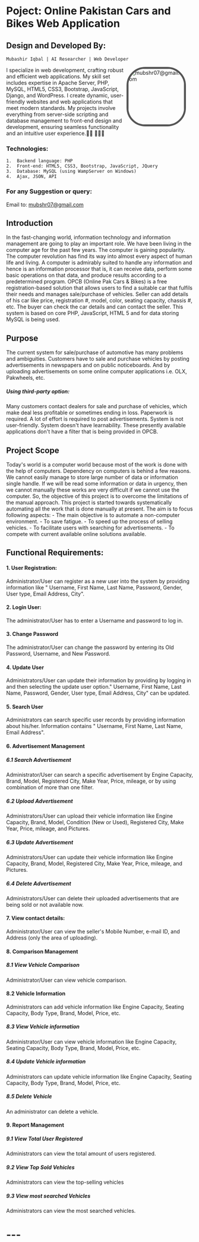 # Poject: Online Pakistan Cars and Bikes Web Application

## Design and Developed By:
	Mubashir Iqbal | AI Researcher | Web Developer 
<img src="https://avatars.githubusercontent.com/u/34352213?v=4" width="150" height="150" alt="mubshr07@gmail.com" align="right" style="margin-right: 20px;   border: 5px solid #555; border-radius:50px; ">
I specialize in web development, crafting robust and efficient web applications. My skill set includes expertise in Apache Server, PHP, MySQL, HTML5, CSS3, Bootstrap, JavaScript, Django, and WordPress. I create dynamic, user-friendly websites and web applications that meet modern standards. My projects involve everything from server-side scripting and database management to front-end design and development, ensuring seamless functionality and an intuitive user experience.👨🏻‍ 👨🏻‍💻
 

### Technologies:
	1.	Backend language: PHP
 	2.	Front-end: HTML5, CSS3, Bootstrap, JavaScript, JQuery
  	3. 	Database: MySQL (using WampServer on Windows)
   	4.	Ajax, JSON, API

### For any Suggestion or query: 
Email to: <a href="emailto:mubshr07@gmail.com"> mubshr07@gmail.com </a>

## Introduction
In the fast-changing world, information technology and information management are going to play an important role. We have been living in the computer age for the past few years. The computer is gaining popularity. The computer revolution has find its way into almost every aspect of human life and living. A computer is admirably suited to handle any information and hence is an information processor that is, it can receive data, perform some basic operations on that data, and produce results according to a predetermined program.
OPCB (Online Pak Cars &amp; Bikes) is a free registration-based solution that allows users to find a suitable car that fulfils their needs and manages sale/purchase of vehicles. Seller can add details of his car like price, registration #, model, color, seating capacity, chassis #, etc. The buyer can check the car details and can contact the seller. This system is based on core PHP, JavaScript, HTML 5 and for data storing MySQL is being used.

## Purpose
The current system for sale/purchase of automotive has many problems and ambiguities. Customers have to sale and purchase vehicles by posting advertisements in newspapers and on public noticeboards. And by uploading advertisements on some online computer applications i.e. OLX, Pakwheels, etc.

##### Using third-party option:
Many customers contact dealers for sale and purchase of vehicles, which make deal less profitable or sometimes ending in loss.
    Paperwork is required.
    A lot of effort is required to post advertisements.
    System is not user-friendly.
    System doesn&#39;t have learnability.
    These presently available applications don&#39;t have a filter that is being provided in OPCB.

## Project Scope
Today&#39;s world is a computer world because most of the work is done with the help of computers. Dependency on computers is behind a few reasons. We cannot easily manage to store large number of data or information single handle. If we will be read some information or data in urgency, then we cannot manually these works are very difficult if we cannot use the computer. So, the objective of this project is to overcome the limitations of the manual approach. This project is started towards systematically automating all the work that is done manually at present. The aim is to focus following aspects:
    - The main objective is to automate a non-computer environment.
    - To save fatigue.
    - To speed up the process of selling vehicles.
    - To facilitate users with searching for advertisements.
    - To compete with current available online solutions available.

## Functional Requirements:
#### 1. User Registration: 
Administrator/User can register as a new user into the system by providing information like &quot; Username, First Name, Last Name, Password, Gender, User type, Email Address, City&quot;.

#### 2. Login User: 
The administrator/User has to enter a Username and password to log in.

#### 3. Change Password
The administrator/User can change the password by entering its Old Password, Username, and New Password.

#### 4. Update User
Administrators/User can update their information by providing by logging in and then selecting the update user option.&quot; Username, First Name, Last Name, Password, Gender, User type, Email Address, City&quot; can be updated.

#### 5. Search User
Administrators can search specific user records by providing information about his/her. Information contains &quot; Username, First Name, Last Name, Email Address&quot;.

#### 6. Advertisement Management
##### 6.1 Search Advertisement
Administrator/User can search a specific advertisement by Engine Capacity, Brand, Model, Registered City, Make Year, Price, mileage, or by using combination of more than one filter.

##### 6.2 Upload Advertisement
Administrators/User can upload their vehicle information like Engine Capacity, Brand, Model, Condition (New or Used), Registered City, Make Year, Price, mileage, and Pictures.

##### 6.3 Update Advertisement
Administrators/User can update their vehicle information like Engine Capacity, Brand, Model, Registered City, Make Year, Price, mileage, and Pictures.

##### 6.4 Delete Advertisement
Administrators/User can delete their uploaded advertisements that are being sold or not available now.

#### 7. View contact details:
Administrator/User can view the seller's Mobile Number, e-mail ID, and Address (only the area of uploading).

#### 8. Comparison Management
##### 8.1 View Vehicle Comparison
Administrator/User can view vehicle comparison.

#### 8.2 Vehicle Information
Administrators can add vehicle information like Engine Capacity, Seating Capacity, Body Type, Brand, Model, Price, etc.

##### 8.3 View Vehicle information
Administrator/User can view vehicle information like Engine Capacity, Seating Capacity, Body Type, Brand, Model, Price, etc.

##### 8.4 Update Vehicle information
Administrators can update vehicle information like Engine Capacity, Seating Capacity, Body Type, Brand, Model, Price, etc.

##### 8.5 Delete Vehicle
An administrator can delete a vehicle.

#### 9. Report Management
##### 9.1 View Total User Registered
Administrators can view the total amount of users registered.

##### 9.2 View Top Sold Vehicles
Administrators can view the top-selling vehicles

##### 9.3 View most searched Vehicles
Administrators can view the most searched vehicles.






# ---

